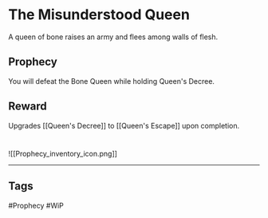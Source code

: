 # The Misunderstood Queen
A queen of bone raises an army and flees among walls of flesh.
## Prophecy
You will defeat the Bone Queen while holding Queen's Decree.
## Reward
Upgrades [[Queen's Decree]] to [[Queen's Escape]] upon completion. 

#
![[Prophecy_inventory_icon.png]]

---
## Tags
#Prophecy
#WiP 
